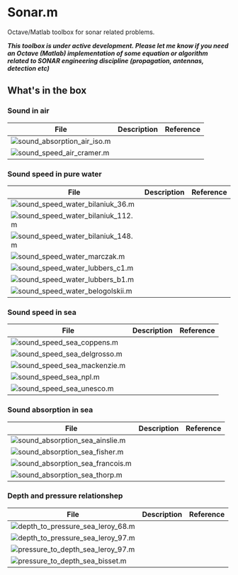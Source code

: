 # Sonar.m

Octave/Matlab toolbox for sonar related problems.

***This toolbox is under active development. Please let me know if you need an Octave (Matlab) implementation of some equation or algorithm related to SONAR engineering discipline (propagation, antennas, detection etc)***

## What's in the box

### Sound in air
File | Description | Reference
--- | --- | ---
![sound_absorption_air_iso.m](toolbox/sound_absorption/sound_absorption_air_iso.m) | |
![sound_speed_air_cramer.m](toolbox/sound_speed/sound_speed_air_cramer.m) | |

### Sound speed in pure water
File | Description | Reference
--- | --- | --- 
![sound_speed_water_bilaniuk_36.m](toolbox/sound_speed/sound_speed_water_bilaniuk_36.m)  | |
![sound_speed_water_bilaniuk_112.m](toolbox/sound_speed/sound_speed_water_bilaniuk_112.m)  | |
![sound_speed_water_bilaniuk_148.m](toolbox/sound_speed/sound_speed_water_bilaniuk_148.m)  | |
![sound_speed_water_marczak.m](toolbox/sound_speed/sound_speed_water_marczak.m)  | |
![sound_speed_water_lubbers_c1.m](toolbox/sound_speed/sound_speed_water_lubbers_c1.m)  | |
![sound_speed_water_lubbers_b1.m](toolbox/sound_speed/sound_speed_water_lubbers_b1.m)  | |
![sound_speed_water_belogolskii.m](toolbox/sound_speed/sound_speed_water_belogolskii.m)  | |

### Sound speed in sea
File | Description | Reference
--- | --- | ---
![sound_speed_sea_coppens.m](toolbox/sound_speed/sound_speed_sea_coppens.m) | |
![sound_speed_sea_delgrosso.m](toolbox/sound_speed/sound_speed_sea_delgrosso.m) | |
![sound_speed_sea_mackenzie.m](toolbox/sound_speed/sound_speed_sea_mackenzie.m) | |
![sound_speed_sea_npl.m](toolbox/sound_speed/sound_speed_sea_npl.m) | |
![sound_speed_sea_unesco.m](toolbox/sound_speed/sound_speed_sea_unesco.m) | |

### Sound absorption in sea
File | Description | Reference
--- | --- | ---
![sound_absorption_sea_ainslie.m](toolbox/sound_absorption/sound_absorption_sea_ainslie.m) | |
![sound_absorption_sea_fisher.m](toolbox/sound_absorption/sound_absorption_sea_fisher.m) | |
![sound_absorption_sea_francois.m](toolbox/sound_absorption/sound_absorption_sea_francois.m) | |
![sound_absorption_sea_thorp.m](toolbox/sound_absorption/sound_absorption_sea_thorp.m) | |

### Depth and pressure relationshep
File | Description | Reference
--- | --- | ---
![depth_to_pressure_sea_leroy_68.m](toolbox/depth_pressure/depth_to_pressure_sea_leroy_68.m) | |
![depth_to_pressure_sea_leroy_97.m](toolbox/depth_pressure/depth_to_pressure_sea_leroy_97.m) | |
![pressure_to_depth_sea_leroy_97.m](toolbox/depth_pressure/pressure_to_depth_sea_leroy_97.m) | |
![pressure_to_depth_sea_bisset.m](toolbox/depth_pressure/pressure_to_depth_sea_bisset.m) | |

